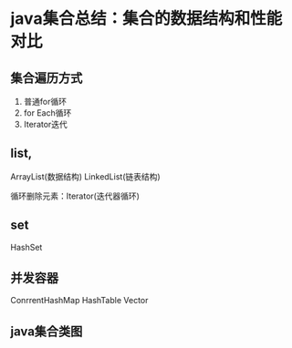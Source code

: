 # java集合总结：集合的数据结构和性能对比

## 集合遍历方式
1. 普通for循环
2. for Each循环
4. Iterator迭代

## list,
ArrayList(数据结构)
LinkedList(链表结构)

循环删除元素：Iterator(迭代器循环)

## set
HashSet

## 并发容器
ConrrentHashMap
HashTable
Vector

## java集合类图


